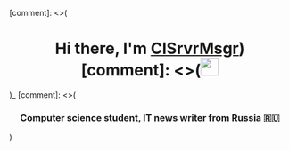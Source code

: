 [comment]: <>(<h1 align="center">Hi there, I'm <a href="https://daniilshat.ru/" target="_blank">ClSrvrMsgr</a>) 
[comment]: <>(<img src="https://github.com/blackcater/blackcater/raw/main/images/Hi.gif" height="32"/></h1>)_
[comment]: <>(<h3 align="center">Computer science student, IT news writer from Russia 🇷🇺</h3>)







